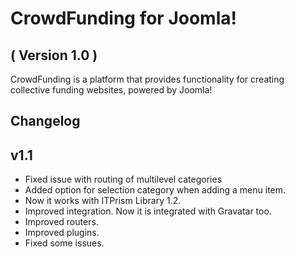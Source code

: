 CrowdFunding for Joomla! 
==========================
( Version 1.0 )
--------------------------

CrowdFunding is a platform that provides functionality for creating collective funding websites, powered by Joomla!

Changelog
---------

v1.1
-------

* Fixed issue with routing of multilevel categories
* Added option for selection category when adding a menu item.
* Now it works with ITPrism Library 1.2.
* Improved integration. Now it is integrated with Gravatar too.
* Improved routers.
* Improved plugins.
* Fixed some issues.
